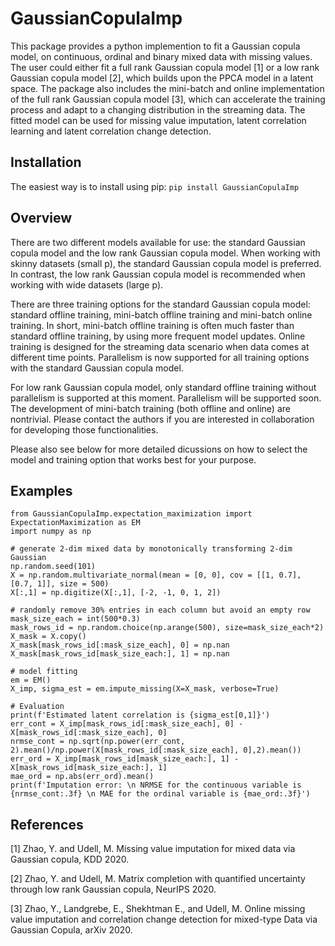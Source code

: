 # GaussianCopulaImp
This package provides a python implemention to fit a Gaussian copula model, on continuous, ordinal and binary mixed data with missing values. The user could either fit a full rank Gaussian copula model [1] or a low rank Gaussian copula model [2], which builds upon the PPCA model in a latent space. The package also includes the mini-batch and online implementation of the full rank Gaussian copula model [3], which can accelerate the training process and adapt to a changing distribution in the streaming data. The fitted model can be used for missing value imputation, latent correlation learning and latent correlation change detection.

## Installation

The easiest way is to install using pip: `pip install GaussianCopulaImp` 

## Overview

There are two different models available for use: the standard Gaussian copula model and the low rank Gaussian copula model. When working with skinny datasets (small p), the standard Gaussian copula model is preferred. In contrast, the low rank Gaussian copula model is recommended when working with wide datasets (large p). 

There are three training options for the standard Gaussian copula model: standard offline training, mini-batch offline training and mini-batch online training. In short, mini-batch offline training is often much faster than standard offline training, by using more frequent model updates. Online training is designed for the streaming data scenario when data comes  at different time points. Parallelism is now supported for all training options with the standard Gaussian copula model. 

For low rank Gaussian copula model, only standard offline training without parallelism is supported at this moment. Parallelism will be supported soon. The development of mini-batch training (both offline and online) are nontrivial. Please contact the authors if you are interested in collaboration for developing those functionalities.

Please also see below for more detailed dicussions on how to select the model and training option that works best for your purpose.

## Examples 
```
from GaussianCopulaImp.expectation_maximization import ExpectationMaximization as EM
import numpy as np

# generate 2-dim mixed data by monotonically transforming 2-dim Gaussian
np.random.seed(101)
X = np.random.multivariate_normal(mean = [0, 0], cov = [[1, 0.7], [0.7, 1]], size = 500)
X[:,1] = np.digitize(X[:,1], [-2, -1, 0, 1, 2])

# randomly remove 30% entries in each column but avoid an empty row
mask_size_each = int(500*0.3)
mask_rows_id = np.random.choice(np.arange(500), size=mask_size_each*2)
X_mask = X.copy()
X_mask[mask_rows_id[:mask_size_each], 0] = np.nan
X_mask[mask_rows_id[mask_size_each:], 1] = np.nan

# model fitting 
em = EM()
X_imp, sigma_est = em.impute_missing(X=X_mask, verbose=True)

# Evaluation
print(f'Estimated latent correlation is {sigma_est[0,1]}')
err_cont = X_imp[mask_rows_id[:mask_size_each], 0] - X[mask_rows_id[:mask_size_each], 0]
nrmse_cont = np.sqrt(np.power(err_cont, 2).mean()/np.power(X[mask_rows_id[:mask_size_each], 0],2).mean())
err_ord = X_imp[mask_rows_id[mask_size_each:], 1] - X[mask_rows_id[mask_size_each:], 1]
mae_ord = np.abs(err_ord).mean()
print(f'Imputation error: \n NRMSE for the continuous variable is {nrmse_cont:.3f} \n MAE for the ordinal variable is {mae_ord:.3f}')
```



## References
[1] Zhao, Y. and Udell, M. Missing value imputation for mixed data via Gaussian copula, KDD 2020.

[2] Zhao, Y. and Udell, M. Matrix completion with quantified uncertainty through low rank Gaussian copula, NeurIPS 2020.

[3] Zhao, Y., Landgrebe, E., Shekhtman E., and Udell, M. Online missing value imputation and correlation change detection for mixed-type Data via Gaussian Copula, arXiv 2020.
